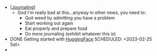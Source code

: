 - [[Journaling]]
	- God I'm really bad at this...anyway in other news, you need to:
		- Quit weed by admitting you have a problem
		- Start working out again
		- Eat properly and prepare food
		- Do more journaling (exhibit whatever this is)
- DONE Getting started with [HuggingFace](https://huggingface.co/docs/transformers/quicktour)
  SCHEDULED: <2023-02-25 Sat>
-

[//begin]: # "Autogenerated link references for markdown compatibility"
[Journaling]: ../pages-ls/Journaling "Journaling"
[//end]: # "Autogenerated link references"